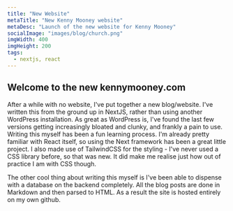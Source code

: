 ```yaml
---
title: "New Website"
metaTitle: "New Kenny Mooney website"
metaDesc: "Launch of the new website for Kenny Mooney"
socialImage: "images/blog/church.png"
imgWidth: 400
imgHeight: 200
tags:
  - nextjs, react
---
```


## Welcome to the new kennymooney.com
After a while with no website, I've put together a new blog/website. I've written this from the ground up in NextJS, rather than using another WordPress installation. As great as WordPress is, I've found the last few versions getting increasingly bloated and clunky, and frankly a pain to use. Writing this myself has been a fun learning process. I'm already pretty familiar with React itself, so using the Next framework has been a great little project. I also made use of TailwindCSS for the styling - I've never used a CSS library before, so that was new. It did make me realise just how out of practice I am with CSS though.

The other cool thing about writing this myself is I've been able to dispense with a database on the backend completely. All the blog posts are done in Markdown and then parsed to HTML. As a result the site is hosted entirely on my own github.